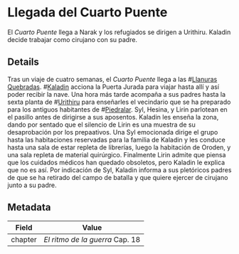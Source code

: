 # Llegada del Cuarto Puente
El *Cuarto Puente* llega a Narak y los refugiados se dirigen a Urithiru. Kaladin decide trabajar como cirujano con su padre.

## Details
Tras un viaje de cuatro semanas, el *Cuarto Puente* llega a las #[Llanuras Quebradas](locations/shattered-plains). #[Kaladin](characters/kaladin) acciona la Puerta Jurada para viajar hasta allí y así poder recibir la nave. Una hora más tarde acompaña a sus padres hasta la sexta planta de #[Urithiru](locations/urithiru) para enseñarles el vecindario que se ha preparado para los antiguos habitantes de #[Piedralar](locations/hearthstone). Syl, Hesina, y Lirin parlotean en el pasillo antes de dirigirse a sus aposentos. Kaladin les enseña la zona, dando por sentado que el silencio de Lirin es una muestra de su desaprobación por los prepaativos. Una Syl emocionada dirige el grupo hasta las habitaciones reservadas para la familia de Kaladin y les conduce hasta una sala de estar repleta de librerías, luego la habitación de Oroden, y una sala repleta de material quirúrgico. Finalmente Lirin admite que piensa que los cuidados médicos han quedado obsoletos, pero Kaladin le explica que no es así. Por indicación de Syl, Kaladin informa a sus pletóricos padres de que se ha retirado del campo de batalla y que quiere ejercer de cirujano junto a su padre.

## Metadata
| Field | Value |
| ----- | ----- |
| chapter | *El ritmo de la guerra* Cap. 18 |

